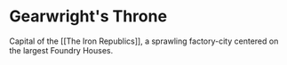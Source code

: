 # Gearwright's Throne
Capital of the [[The Iron Republics]], a sprawling factory-city centered on the largest Foundry Houses.